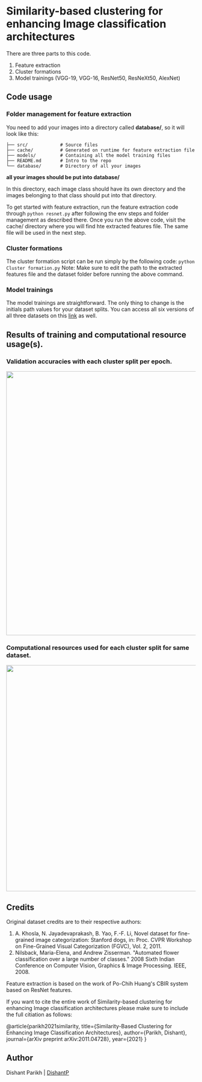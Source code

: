 # Similarity-based clustering for enhancing Image classification architectures

There are three parts to this code.
1. Feature extraction
2. Cluster formations
3. Model trainings (VGG-19, VGG-16, ResNet50, ResNeXt50, AlexNet)

## Code usage

### Folder management for feature extraction
You need to add your images into a directory called __database/__, so it will look like this:

    ├── src/            # Source files
    ├── cache/          # Generated on runtime for feature extraction file
    ├── models/         # Containing all the model training files
    ├── README.md       # Intro to the repo
    └── database/       # Directory of all your images

__all your images should be put into database/__

In this directory, each image class should have its own directory and the images belonging to that class should put into that directory.

To get started with feature extraction, run the feature extraction code through ```python resnet.py``` after following the env steps and folder management as described there. 
Once you run the above code, visit the cache/ directory where you will find hte extracted features file. The same file will be used in the next step.

### Cluster formations
The cluster formation script can be run simply by the following code:
```python Cluster formation.py```
Note: Make sure to edit the path to the extracted features file and the dataset folder before running the above command.

### Model trainings

The model trainings are straightforward. The only thing to change is the initials path values for your dataset splits. You can access all six versions of all three datasets on this [link](https://bit.ly/SBC-ICA-dataset-splits) as well. 

## Results of training and computational resource usage(s).

### Validation accuracies with each cluster split per epoch.
<img src="/images/Val-sbcica-1.png" width="700">

### Computational resources used for each cluster split for same dataset.
<img src="/images/resources-sbcica-1.png" width="600">

## Credits

Original dataset credits are to their respective authors:
1. A. Khosla, N. Jayadevaprakash, B. Yao, F.-F. Li, Novel dataset for fine-grained image categorization: Stanford dogs, in: Proc. CVPR Workshop
on Fine-Grained Visual Categorization (FGVC), Vol. 2, 2011.
2. Nilsback, Maria-Elena, and Andrew Zisserman. "Automated flower classification over a large number of classes." 2008 Sixth Indian Conference on Computer Vision, Graphics & Image Processing. IEEE, 2008.

Feature extraction is based on the work of Po-Chih Huang's CBIR system based on ResNet features.

If you want to cite the entire work of Similarity-based clustering for enhancing Image classification architectures please make sure to include the full citiation as follows:

@article{parikh2021similarity,
  title={Similarity-Based Clustering for Enhancing Image Classification Architectures},
  author={Parikh, Dishant},
  journal={arXiv preprint arXiv:2011.04728},
  year={2021}
}

## Author
Dishant Parikh | [DishantP](https://github.com/Dishant-P)

